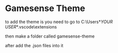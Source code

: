 # Gamesense Theme


to add the theme is you need to go to C:\Users\**YOUR USER**\.vscode\extensions


then make a folder called gamesense-theme


after add the .json files into it
